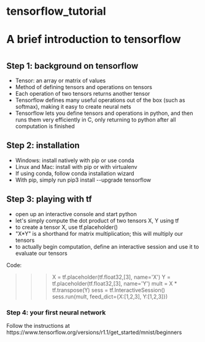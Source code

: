 # tensorflow_tutorial
<h1>A brief introduction to tensorflow<h1>

<h2>Step 1: background on tensorflow</h2>
<ul>
  <li>Tensor: an array or matrix of values</li>
  <li>Method of defining tensors and operations on tensors</li>
  <li>Each operation of two tensors returns another tensor</li>
  <li>Tensorflow defines many useful operations out of the box (such as softmax), making it easy to create neural nets</li>
  <li>Tensorflow lets you define tensors and operations in python, and then runs them very efficiently in C, only returning to python after all computation is finished</li>
</ul>

<h2>Step 2: installation</h2>
<ul>
  <li>Windows: install natively with pip or use conda</li>
  <li>Linux and Mac: install with pip or with virtualenv</li>
  <li>If using conda, follow conda installation wizard</li>
  <li>With pip, simply run pip3 install --upgrade tensorflow</li>
</ul>

<h2>Step 3: playing with tf</h2>
<ul>
  <li>open up an interactive console and start python</li>
  <li>let's simply compute the dot product of two tensors X, Y using tf</li>
  <li>to create a tensor X, use tf.placeholder()</li>
  <li>"X*Y" is a shorthand for matrix multiplication; this will multiply our tensors</li>
  <li>to actually begin computation, define an interactive session and use it to evaluate our tensors</li>
 </ul>

Code:
>>>X = tf.placeholder(tf.float32,[3], name='X')
>>>Y = tf.placeholder(tf.float32,[3], name='Y')
>>>mult = X * tf.transpose(Y)
>>>sess = tf.InteractiveSession()
>>>sess.run(mult, feed_dict={X:[1,2,3], Y:[1,2,3]})

<h3>Step 4: your first neural network</h3>
Follow the instructions at https://www.tensorflow.org/versions/r1.1/get_started/mnist/beginners
